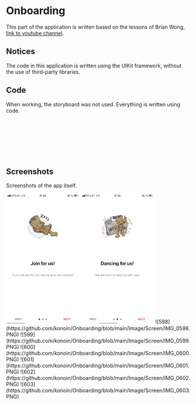 Onboarding
============

This part of the application is written based on the lessons of Brian Wong, [link to youtube channel](https://www.youtube.com/channel/UCuP2vJ6kRutQBfRmdcI92mA).

## Notices
The code in this application is written using the UIKit framework, without the use of third-party libraries.

## Code
When working, the storyboard was not used. Everything is written using code.

<img scr="https://github.com/konoin/Onboarding/blob/main/Image/SceneDelegate.jpg" height="100">
<img scr="https://github.com/konoin/Onboarding/blob/main/Image/Code.jpg" width="200">
<img scr="https://github.com/konoin/Onboarding/blob/main/Image/PageCell.jpg" width="200">



## Screenshots
Screenshots of the app itself.




<img src="https://github.com/konoin/Onboarding/blob/main/Image/Screen/IMG_0596.PNG" width="200">
<img src="https://github.com/konoin/Onboarding/blob/main/Image/Screen/IMG_0597.PNG" width="200">
![598](https://github.com/konoin/Onboarding/blob/main/Image/Screen/IMG_0598.PNG)
![599](https://github.com/konoin/Onboarding/blob/main/Image/Screen/IMG_0599.PNG)
![600](https://github.com/konoin/Onboarding/blob/main/Image/Screen/IMG_0600.PNG)
![601](https://github.com/konoin/Onboarding/blob/main/Image/Screen/IMG_0601.PNG)
![602](https://github.com/konoin/Onboarding/blob/main/Image/Screen/IMG_0602.PNG)
![603](https://github.com/konoin/Onboarding/blob/main/Image/Screen/IMG_0603.PNG)
